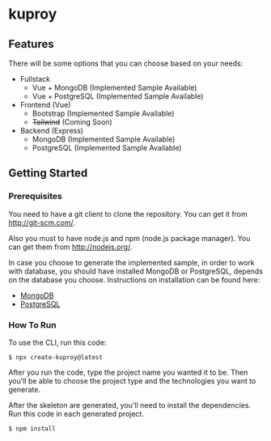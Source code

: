 # kuproy
## Features

There will be some options that you can choose based on your needs:
* Fullstack
    * Vue + MongoDB (Implemented Sample Available)
    * Vue + PostgreSQL (Implemented Sample Available)
* Frontend (Vue)
    * Bootstrap (Implemented Sample Available)
    * ~~Tailwind~~ (Coming Soon)
* Backend (Express)
    * MongoDB (Implemented Sample Available)
    * PostgreSQL (Implemented Sample Available)

## Getting Started
### Prerequisites
You need to have a git client to clone the repository. You can get it from http://git-scm.com/.

Also you must to have node.js and npm (node.js package manager). You can get them from http://nodejs.org/.

In case you choose to generate the implemented sample, in order to work with database, you should have installed MongoDB or PostgreSQL, depends on the database you choose. Instructions on installation can be found here: 
* [MongoDB](https://docs.mongodb.com/manual/installation/)
* [PostgreSQL](https://www.postgresql.org/download/)

### How To Run
To use the CLI, run this code:
```
$ npx create-kuproy@latest
```
After you run the code, type the project name you wanted it to be. Then you'll be able to choose the project type and the technologies you want to generate.

After the skeleton are generated, you'll need to install the dependencies. Run this code in each generated project.
```
$ npm install 
```